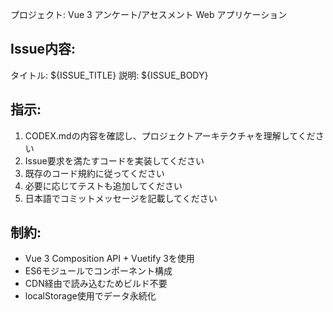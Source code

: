 プロジェクト: Vue 3 アンケート/アセスメント Web アプリケーション

## Issue内容:
タイトル: ${ISSUE_TITLE}
説明: ${ISSUE_BODY}

## 指示:
1. CODEX.mdの内容を確認し、プロジェクトアーキテクチャを理解してください
2. Issue要求を満たすコードを実装してください
3. 既存のコード規約に従ってください
4. 必要に応じてテストも追加してください
5. 日本語でコミットメッセージを記載してください

## 制約:
- Vue 3 Composition API + Vuetify 3を使用
- ES6モジュールでコンポーネント構成
- CDN経由で読み込むためビルド不要
- localStorage使用でデータ永続化
